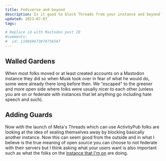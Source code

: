 ```yaml
---
title: Fediverse and beyond
description: Is it good to block Threads from your instance and beyond?
updated: 2023-07-07
tags: 

# Replace id with Mastodon post ID
#comments:
#  id: 110669673878756587
---
```


## Walled Gardens

When most folks moved or at least created accounts on a Mastodon instance they did so when Musk took over in fear of what he would do, some were already there long before then. We "escaped" to the greener and more open side where folks were usually nicer to each other (unless you are on or federate with instances that let anything go including hate speech and such). 

## Adding Guards

Now with the launch of Meta's Threads which can use ActivityPub folks are looking at the idea of sealing themselves away by blocking basically another instance. Now this can seem good from the outside and in what I believe is the true meaning of open source you can choose to not federate with their servers but I think asking what your users want is also important such as what the folks on the [instance that I'm on](https://creatorstudio.space/@sysop/110667902051590789) are doing. 


